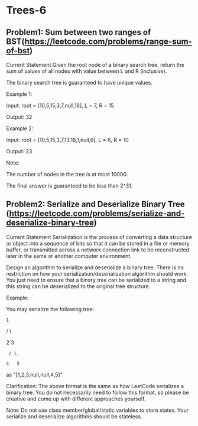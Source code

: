 # Trees-6

## Problem1: Sum between two ranges of BST(https://leetcode.com/problems/range-sum-of-bst)

Current Statement
Given the root node of a binary search tree, return the sum of values of all nodes with value between L and R (inclusive).

The binary search tree is guaranteed to have unique values.

Example 1:

Input: root = [10,5,15,3,7,null,18], L = 7, R = 15

Output: 32

Example 2:

Input: root = [10,5,15,3,7,13,18,1,null,6], L = 6, R = 10

Output: 23

Note:

The number of nodes in the tree is at most 10000.

The final answer is guaranteed to be less than 2^31.

## Problem2: Serialize and Deserialize Binary Tree (https://leetcode.com/problems/serialize-and-deserialize-binary-tree)

Current Statement
Serialization is the process of converting a data structure or object into a sequence of bits so that it can be stored in a file or memory buffer, or transmitted across a network connection link to be reconstructed later in the same or another computer environment.

Design an algorithm to serialize and deserialize a binary tree. There is no restriction on how your serialization/deserialization algorithm should work. You just need to ensure that a binary tree can be serialized to a string and this string can be deserialized to the original tree structure.

Example: 

You may serialize the following tree:


    1

   / \

  2   3

     / \

    4   5


as "[1,2,3,null,null,4,5]"

Clarification: The above format is the same as how LeetCode serializes a binary tree. You do not necessarily need to follow this format, so please be creative and come up with different approaches yourself.

Note: Do not use class member/global/static variables to store states. Your serialize and deserialize algorithms should be stateless.
